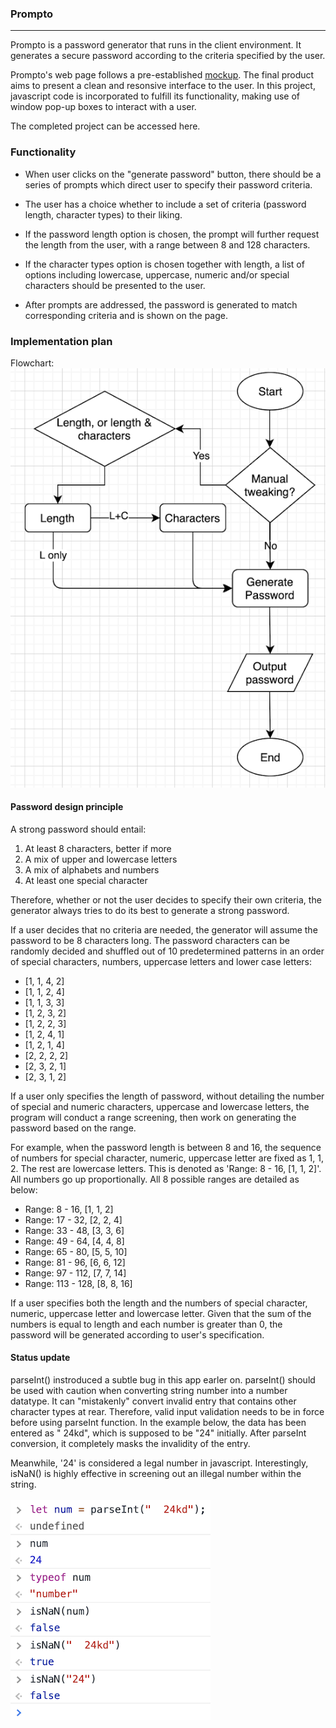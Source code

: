 ### Prompto

---

Prompto is a password generator that runs in the client environment. It generates a secure password according to the criteria specified by the user.

Prompto's web page follows a pre-established [mockup](./assets/pw-gen.png). The final product aims to present a clean and resonsive interface to the user. In this project, javascript code is incorporated to fulfill its functionality, making use of window pop-up boxes to interact with a user.

The completed project can be accessed here.

### Functionality

- When user clicks on the "generate password" button, there should be a series of prompts which direct user to specify their password criteria.

- The user has a choice whether to include a set of criteria (password length, character types) to their liking.

- If the password length option is chosen, the prompt will further request the length from the user, with a range between 8 and 128 characters.

- If the character types option is chosen together with length, a list of options including lowercase, uppercase, numeric and/or special characters should be presented to the user.

- After prompts are addressed, the password is generated to match corresponding criteria and is shown on the page.

### Implementation plan

Flowchart:<br>
![program flow of Prompto password generator](./assets/flow-chart.png)

#### Password design principle

A strong password should entail:

1. At least 8 characters, better if more
2. A mix of upper and lowercase letters
3. A mix of alphabets and numbers
4. At least one special character<br>

Therefore, whether or not the user decides to specify their own criteria, the generator always tries to do its best to generate a strong password.

If a user decides that no criteria are needed, the generator will assume the password to be 8 characters long. The password characters can be randomly decided and shuffled out of 10 predetermined patterns in an order of special characters, numbers, uppercase letters and lower case letters:

- [1, 1, 4, 2]
- [1, 1, 2, 4]
- [1, 1, 3, 3]
- [1, 2, 3, 2]
- [1, 2, 2, 3]
- [1, 2, 4, 1]
- [1, 2, 1, 4]
- [2, 2, 2, 2]
- [2, 3, 2, 1]
- [2, 3, 1, 2]

If a user only specifies the length of password, without detailing the number of special and numeric characters, uppercase and lowercase letters, the program will conduct a range screening, then work on generating the password based on the range.

For example, when the password length is between 8 and 16, the sequence of numbers for special character, numeric, uppercase letter are fixed as 1, 1, 2. The rest are lowercase letters. This is denoted as 'Range: 8 - 16, [1, 1, 2]'. All numbers go up proportionally. All 8 possible ranges are detailed as below:

- Range: 8 - 16, [1, 1, 2]
- Range: 17 - 32, [2, 2, 4]
- Range: 33 - 48, [3, 3, 6]
- Range: 49 - 64, [4, 4, 8]
- Range: 65 - 80, [5, 5, 10]
- Range: 81 - 96, [6, 6, 12]
- Range: 97 - 112, [7, 7, 14]
- Range: 113 - 128, [8, 8, 16]

If a user specifies both the length and the numbers of special character, numeric, uppercase letter and lowercase letter. Given that the sum of the numbers is equal to length and each number is greater than 0, the password will be generated according to user's specification.

#### Status update

parseInt() instroduced a subtle bug in this app earler on. parseInt() should be used with caution when converting string number into a number datatype. It can "mistakenly" convert invalid entry that contains other character types at rear. Therefore, valid input validation needs to be in force before using parseInt function. In the example below, the data has been entered as " 24kd", which is supposed to be "24" initially. After parseInt conversion, it completely masks the invalidity of the entry.

Meanwhile, '24' is considered a legal number in javascript. Interestingly, isNaN() is highly effective in screening out an illegal number within the string.<br><br>
![parseInt() can mask invalid entry.](./assets/parseInt.png)
